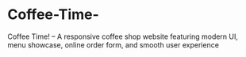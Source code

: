 # Coffee-Time-
Coffee Time! – A responsive coffee shop website featuring modern UI, menu showcase, online order form, and smooth user experience
